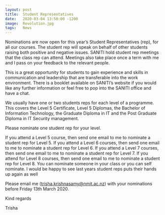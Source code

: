 ```yaml
---
layout: post
title:  Student Representatives
date:   2020-03-04 13:50:00 -1200
image:  Revolution.jpg
tags:   News
---
```

Nominations are now open for this year’s Student Representatives (rep), for all our courses.  The student rep will speak on behalf of other students raising both positive and negative issues.  SANITI  hold student rep meetings that the class rep can attend. Meetings also take place once a term with me and I pass on your feedback to the relevant people.

This is a great opportunity for students to gain experience and skills in communication and leadership that are transferable into the work environment. There is a booklet available on SANITI’s website if you would like any further information or feel free to pop into the SANITI office and have a chat.

We usually have one or two students reps for each level of a programme. This covers  the Level 5 Certificate, Level 5 Diplomas, the Bachelor of Information Technology, the Graduate Diploma in IT and the Post Graduate Diploma in IT Security management.

Please nominate one student rep for your level.

If you attend a Level 5 course, then send one email to me to nominate a student rep for Level 5.
If you attend a Level 6 courses, then send one email to me to nominate a student rep for Level 6.
If you attend a Level 7 courses, then send one email to me to nominate a student rep for Level 7.
If you attend for Level 8  courses, then send one email to me to nominate a student rep for Level 8.
You can nominate someone in your class or you can self nominate.  I would be happy to see last years student reps puts their hands up again as well

Please email me (trisha.krishnasamy@nmit.ac.nz) with your nominations before Friday 13th March 2020.

Kind regards

Trisha

